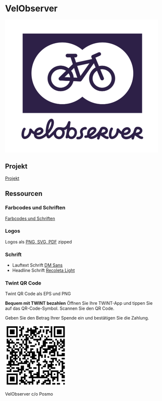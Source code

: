 # VelObserver 

<img src="https://github.com/posmocoop/spatial_future/blob/master/logo%20dunkel@6x.png?raw=true" width="500" />


## Projekt
[Projekt](https://github.com/posmocoop/spatial_future/blob/master/vobs.md)

## Ressourcen

### Farbcodes und Schriften
[Farbcodes und Schriften](https://github.com/posmocoop/velobserver/blob/main/VelObserver_Farben_und_Typo.pdf)

### Logos
Logos als [PNG, SVG, PDF](https://github.com/posmocoop/velobserver/blob/main/Logos.zip) zipped

### Schrift
- Lauftext Schrift [DM Sans](https://fonts.google.com/specimen/DM+Sans#about)  
- Headline Schrift [Recoleta Light](https://www.fontshop.com/families/recoleta/buy)  

### Twint QR Code
Twint QR Code als EPS und PNG

**Bequem mit TWINT bezahlen** 
Öffnen Sie Ihre TWINT-App und tippen Sie auf das QR-Code-Symbol.
Scannen Sie den QR Code.

Geben Sie den Betrag Ihrer Spende ein und bestätigen Sie die Zahlung.

<img alt="Twint QR Code als PNG und EPS" src="https://github.com/posmocoop/velobserver/blob/main/twint_velobserver_qrcode.png" width="200"/>

VelObserver c/o Posmo

